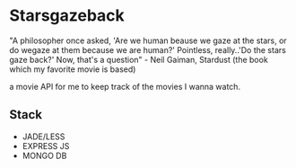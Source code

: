 # Starsgazeback

"A philosopher once asked, 'Are we human beause we gaze at the stars, or do wegaze at them because we are human?' Pointless, really..'Do the stars gaze back?' Now, that's a question" - Neil Gaiman, Stardust (the book which my favorite movie is based)

a movie API for me to keep track of the movies I wanna watch.

## Stack
- JADE/LESS
- EXPRESS JS
- MONGO DB